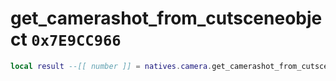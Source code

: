 # get_camerashot_from_cutsceneobject `0x7E9CC966`

```lua
local result --[[ number ]] = natives.camera.get_camerashot_from_cutsceneobject(_unk0 --[[ number ]], _unk1 --[[ number ]])
```